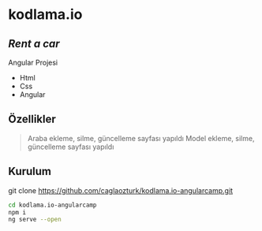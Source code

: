 # kodlama.io
## _Rent a car_

Angular Projesi

- Html
- Css
- Angular

## Özellikler

> Araba ekleme, silme, güncelleme sayfası yapıldı
> Model ekleme, silme, güncelleme sayfası yapıldı

## Kurulum

git clone https://github.com/caglaozturk/kodlama.io-angularcamp.git

```sh
cd kodlama.io-angularcamp
npm i
ng serve --open
```
